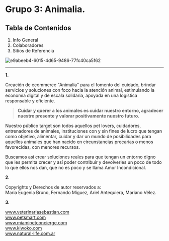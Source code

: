 # Grupo 3: Animalia.

## Tabla de Contenidos
1. Info General  
2. Colaboradores  
3. Sitios de Referencia  
  
![e9abeeb4-6015-4d65-9486-77fc40ca5f62](https://user-images.githubusercontent.com/100479971/164115117-5990176e-ac1e-4db5-927b-f222dafb2893.jpg)
  
  ---  
    
**1.**  

Creación de ecommerce "Animalia" para el fomento del cuidado, brindar servicios y soluciones con foco hacia la atención animal, estimulando la economía digital y de escala solidaria, apoyada en una logística responsable y eficiente.


> **Cuidar y querer a los animales es cuidar nuestro entorno, agradecer nuestro presente y valorar positivamente nuestro futuro.**


Nuestro público target son todos aquellos pet lovers, cuidadores, entrenadores de animales, instituciones con y sin fines de lucro que tengan como objetivo, alimentar, cuidar y dar un mundo de posibilidades para aquellos animales que han nacido en circunstancias precarias o menos favorecidas, con menores recursos.

Buscamos así crear soluciones reales para que tengan un entorno digno que les permita crecer y así poder contribuir y devolverles un poco de todo lo que ellos nos dan, que no es poco y se llama Amor Incondicional.  
  
  
**2.**  
  
Copyrights y Derechos de autor reservados a:  
Maria Eugenia Bruno, Fernando Miguez, Ariel Antequiera, Mariano Vélez.

  
**3.**  
  
www.veterinariasebastian.com  
www.petsmart.com  
www.miamipetconcierge.com  
www.kiwoko.com  
www.natural-life.com.ar  
